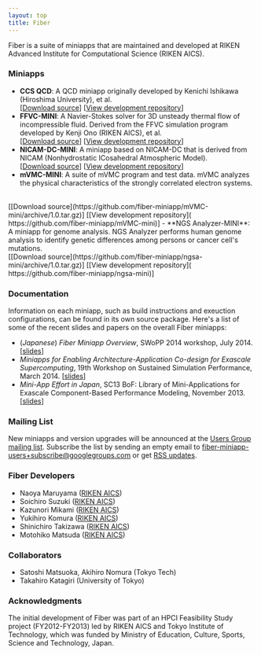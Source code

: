 ```yaml
---
layout: top
title: Fiber
---
```


Fiber is a suite of miniapps that are maintained and developed at RIKEN Advanced Institute for Computational Science (RIKEN AICS).

### Miniapps

- **CCS QCD**: A QCD miniapp originally developed by Kenichi Ishikawa (Hiroshima University), et al.
<br /> [[Download source](https://github.com/fiber-miniapp/ccs-qcd/archive/1.1.zip)] [[View development repository](http://github.com/fiber-miniapp/ccs-qcd)]
- **FFVC-MINI**: A Navier-Stokes solver for 3D unsteady thermal flow of incompressible fluid. Derived from the FFVC simulation program developed by Kenji Ono (RIKEN AICS), et al. <br />
[[Download source](https://github.com/fiber-miniapp/ffvc-mini/archive/1.0.1.zip)] [[View development repository](http://github.com/fiber-miniapp/ffvc-mini)]
- **NICAM-DC-MINI**: A miniapp based on NICAM-DC that is derived from NICAM (Nonhydrostatic ICosahedral Atmospheric Model).  <br />
[[Download source](https://github.com/fiber-miniapp/nicam-dc-mini/archive/1.0.tar.gz)]
[[View development repository]( https://github.com/fiber-miniapp/nicam-dc-mini)]
- **mVMC-MINI**: A suite of mVMC program and test data.  mVMC analyzes the physical characteristics of the strongly correlated electron systems.
<br />
[[Download source](https://github.com/fiber-miniapp/mVMC-mini/archive/1.0.tar.gz)]
[[View development repository]( https://github.com/fiber-miniapp/mVMC-mini)]
- **NGS Analyzer-MINI**: A miniapp for genome analysis.  NGS Analyzer performs human genome analysis to identify genetic differences among persons or cancer cell's mutations.
<br />
[[Download source](https://github.com/fiber-miniapp/ngsa-mini/archive/1.0.tar.gz)]
[[View development repository]( https://github.com/fiber-miniapp/ngsa-mini)]

### Documentation

Information on each miniapp, such as build instructions and exeuction configurations, can be found in its own source package. Here's a list of some of the recent slides and papers on the overall Fiber miniapps:

- (*Japanese*) *Fiber Miniapp Overview*, SWoPP 2014 workshop, July 2014. [[slides](https://github.com/fiber-miniapp/fiber/raw/master/fiber-swopp2014-slides.pdf)]
- *Miniapps for Enabling Architecture-Application Co-design for Exascale Supercomputing*, 19th Workshop on Sustained Simulation Performance, March 2014. [[slides](https://github.com/fiber-miniapp/fiber/raw/master/fiber-wssp2014-slides.pdf)]
- *Mini-App Effort in Japan*, SC13 BoF: Library of Mini-Applications for Exascale Component-Based Performance Modeling, November 2013. [[slides](https://github.com/fiber-miniapp/fiber/raw/master/fiber-sc13bof-slides.pdf)]

### Mailing List

New miniapps and version upgrades will be announced at the [Users Group mailing list](https://groups.google.com/d/forum/fiber-miniapp-users). Subscribe the list by sending an empty email to <fiber-miniapp-users+subscribe@googlegroups.com> or get [RSS updates](https://groups.google.com/forum/feed/fiber-miniapp-users/msgs/rss.xml?num=15).

### Fiber Developers

- Naoya Maruyama ([RIKEN AICS](http://www.aics.riken.jp))
- Soichiro Suzuki ([RIKEN AICS](http://www.aics.riken.jp))
- Kazunori Mikami ([RIKEN AICS](http://www.aics.riken.jp))
- Yukihiro Komura ([RIKEN AICS](http://www.aics.riken.jp))
- Shinichiro Takizawa ([RIKEN AICS](http://www.aics.riken.jp))
- Motohiko Matsuda ([RIKEN AICS](http://www.aics.riken.jp))

### Collaborators

- Satoshi Matsuoka, Akihiro Nomura (Tokyo Tech)
- Takahiro Katagiri (University of Tokyo)

### Acknowledgments

The initial development of Fiber was part of an HPCI Feasibility Study project (FY2012-FY2013) led by RIKEN AICS and Tokyo Institute of Technology, which was funded by Ministry of Education, Culture, Sports, Science and Technology, Japan.


